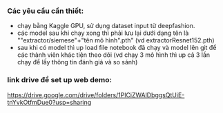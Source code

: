 ### Các yêu cầu cần thiết:
- chạy bằng Kaggle GPU, sử dụng dataset input từ deepfashion.
- các model sau khi chạy xong thì phải lưu lại dưới dạng tên là ""extractor/siemese"+"tên mô hình".pth" (vd extractorResnet152.pth)
- sau khi có model thì up load file notebook đã chạy và model lên git để các thành viên khác tiện theo dõi (vd chạy 3 mô hình thì up cả 3 lần chạy để lấy thông tin đánh giá và so sánh)
  
### link drive để set up web demo:
  https://drive.google.com/drive/folders/1PlCiZWAlDbggsQtUiE-tnYvkOtfmDue0?usp=sharing

